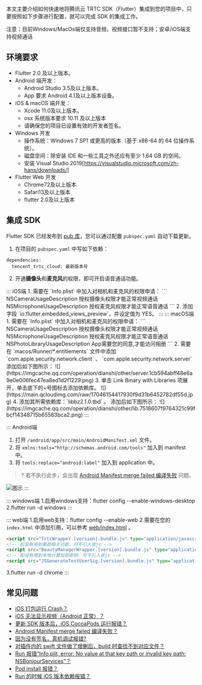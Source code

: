 本文主要介绍如何快速地将腾讯云 TRTC SDK（Flutter）集成到您的项目中，只要按照如下步骤进行配置，就可以完成 SDK 的集成工作。

注意：目前Windows/MacOs端仅支持音频，视频接口暂不支持；安卓/iOS端支持视频通话

## 环境要求
- Flutter 2.0 及以上版本。
- Android 端开发：
  - Android Studio 3.5及以上版本。
  - App 要求 Android 4.1及以上版本设备。
- iOS & macOS 端开发：
  - Xcode 11.0及以上版本。
  - osx 系统版本要求 10.11 及以上版本
  - 请确保您的项目已设置有效的开发者签名。
- Windows 开发
	- 操作系统：Windows 7 SP1 或更高的版本（基于 x86-64 的 64 位操作系统）。
    - 磁盘空间：除安装 IDE 和一些工具之外还应有至少 1.64 GB 的空间。
	- 安装 Visual Studio 2019[https://visualstudio.microsoft.com/zh-hans/downloads/]
- Flutter Web 开发
	- Chrome72及以上版本
	- Safari13及以上版本
	- flutter 2.0及以上版本

## 集成 SDK

Flutter SDK 已经发布到 [pub 库](https://pub.dev/packages/tencent_trtc_cloud)，您可以通过配置 `pubspec.yaml` 自动下载更新。
1. 在项目的 `pubspec.yaml` 中写如下依赖：
```
dependencies:
  tencent_trtc_cloud: 最新版本号
```
2. 开通**摄像头**和**麦克风**的权限，即可开启语音通话功能。
<dx-tabs>
::: iOS端
1. 需要在 `Info.plist` 中加入对相机和麦克风的权限申请：
```
<key>NSCameraUsageDescription</key>
<string>授权摄像头权限才能正常视频通话</string>
<key>NSMicrophoneUsageDescription</key>
<string>授权麦克风权限才能正常语音通话</string>
```
2. 添加字段 `io.flutter.embedded_views_preview`，并设定值为 YES。
:::
::: macOS端
1. 需要在 `Info.plist` 中加入对相机和麦克风的权限申请：
```
<key>NSCameraUsageDescription</key>
<string>授权摄像头权限才能正常视频通话</string>
<key>NSMicrophoneUsageDescription</key>
<string>授权麦克风权限才能正常语音通话</string>
<key>NSPhotoLibraryUsageDescription</key>
<string>App需要您的同意,才能访问相册</string>
```
2. 需要在 `macos/Runner/*.entitlements` 文件中添加`com.apple.security.network.client` 、 `com.apple.security.network.server`
添加后如下图所示：
![](https://imgcache.qq.com/operation/dianshi/other/server.1cb594abff48e6a9e0e006fec47ea8ed1d2f1229.png)
3. 单击 Link Binary with Libraries 项展开，单击底下的+号图标去添加依赖库。
![](https://main.qcloudimg.com/raw/17046154417930f9d31b6452782df55d.jpg)
4. 添加其所需依赖库：`libbz2.1.0.tbd` 。
添加后如下图所示：
![](https://imgcache.qq.com/operation/dianshi/other/lib.7518607f9764321c99fbcf14348715b65563bca2.png)
:::

::: Android端
1. 打开 `/android/app/src/main/AndroidManifest.xml` 文件。
2. 将 `xmlns:tools="http://schemas.android.com/tools"` 加入到 manifest 中。
3. 将 `tools:replace="android:label"` 加入到 application 中。
>? 若不执行此步，会出现 [Android Manifest merge failed 编译失败](https://cloud.tencent.com/document/product/647/51623#que6) 问题。


![图示](https://main.qcloudimg.com/raw/7a37917112831488423c1744f370c883.png)
:::

::: windows端
1.启用windows支持：flutter config --enable-windows-desktop
2.flutter run -d windows
:::

::: web端
1.启用web支持：flutter config --enable-web
2.需要在您的 `index.html` 中添加引用，可以参考 [web/index.html](web/index.html) 。

```html
<script src="TrtcWrapper.[version].bundle.js" type="application/javascript"></script>
<!-- 如没有用到美颜相关功能，可不引入该js -->
<script src="BeautyManagerWrapper.[version].bundle.js" type="application/javascript"></script>
<!-- 如没有用到本地计算加密密钥，可不引入该js -->
<script src="JSGenerateTestUserSig.[version].bundle.js" type="application/javascript"></script>
```
3.flutter run -d chrome
:::
</dx-tabs>





## 常见问题
- [iOS 打包运行 Crash？](https://cloud.tencent.com/document/product/647/51623#que3)
- [iOS 无法显示视频（Android 正常）？](https://cloud.tencent.com/document/product/647/51623#que4)
- [更新 SDK 版本后，iOS CocoaPods 运行报错？](https://cloud.tencent.com/document/product/647/51623#que5)
- [Android Manifest merge failed 编译失败？](https://cloud.tencent.com/document/product/647/51623#que6)
- [因为没有签名，真机调试报错?](https://cloud.tencent.com/document/product/647/51623#que7)
- [对插件内的 swift 文件做了增删后，build 时查找不到对应文件？](https://cloud.tencent.com/document/product/647/51623#que8)
- [Run 报错“Info.plit, error: No value at that key path or invalid key path: NSBonjourServices”？](https://cloud.tencent.com/document/product/647/51623#que9)
- [Pod install 报错？](https://cloud.tencent.com/document/product/647/51623#que10)
- [Run 的时候 iOS 版本依赖报错？](https://cloud.tencent.com/document/product/647/51623#que11)


